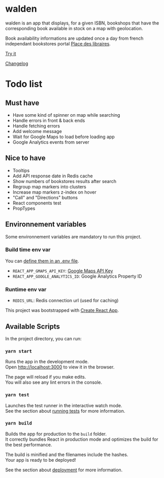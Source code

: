 # walden

walden is an app that displays, for a given ISBN, bookshops that have the
corresponding book available in stock on a map with geolocation.

Book availability informations are updated once a day from french independant
bookstores portal [Place des libraires](https://www.placedeslibraires.fr/).

[Try it](https://walden.app)

[Changelog](CHANGELOG.md)

# Todo list

## Must have

- Have some kind of spinner on map while searching
- Handle errors in front & back ends
- Handle fetching errors
- Add welcome message
- Wait for Google Maps to load before loading app
- Google Analytics events from server

## Nice to have

- Tooltips
- Add API response date in Redis cache
- Show numbers of bookstores results after search
- Regroup map markers into clusters
- Increase map markers z-index on hover
- "Call" and "Directions" buttons
- React components test
- PropTypes


## Environnement variables

Some environnement variables are mandatory to run this project.

### Build time env var

You can [define them in an .env file](https://facebook.github.io/create-react-app/docs/adding-custom-environment-variables#adding-development-environment-variables-in-env).

- `REACT_APP_GMAPS_API_KEY`: [Google Maps API Key](https://developers.google.com/maps/documentation/javascript/get-api-key)
- `REACT_APP_GOOGLE_ANALYTICS_ID`: Google Analytics Property ID

### Runtime env var

- `REDIS_URL`: Redis connection url (used for caching)

This project was bootstrapped with [Create React App](https://github.com/facebook/create-react-app).

## Available Scripts

In the project directory, you can run:

### `yarn start`

Runs the app in the development mode.<br>
Open [http://localhost:3000](http://localhost:3000) to view it in the browser.

The page will reload if you make edits.<br>
You will also see any lint errors in the console.

### `yarn test`

Launches the test runner in the interactive watch mode.<br>
See the section about [running tests](https://facebook.github.io/create-react-app/docs/running-tests) for more information.

### `yarn build`

Builds the app for production to the `build` folder.<br>
It correctly bundles React in production mode and optimizes the build for the best performance.

The build is minified and the filenames include the hashes.<br>
Your app is ready to be deployed!

See the section about [deployment](https://facebook.github.io/create-react-app/docs/deployment) for more information.
